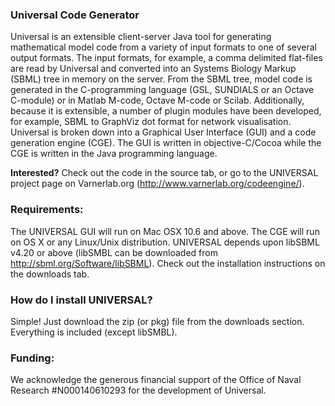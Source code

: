 ### Universal Code Generator ###
Universal is an extensible client-server Java tool for generating mathematical model code from a variety of input formats to one of several output formats. The input formats, for example, a comma delimited flat-files are read by Universal and converted into an Systems Biology Markup (SBML) tree in memory on the server. From the SBML tree, model code is generated in the C-programming language (GSL, SUNDIALS or an Octave C-module) or in Matlab M-code, Octave M-code or Scilab. Additionally, because it is extensible, a number of plugin modules have been developed, for example, SBML to GraphViz dot format for network visualisation. Universal is broken down into a Graphical User Interface (GUI) and a code generation engine (CGE). The GUI is written in objective-C/Cocoa while the CGE is written in the Java programming language.

**Interested?** Check out the code in the source tab, or go to the UNIVERSAL project page on Varnerlab.org (http://www.varnerlab.org/codeengine/).

### Requirements: ###
The UNIVERSAL GUI will run on Mac OSX 10.6 and above. The CGE will run on OS X or any Linux/Unix distribution. UNIVERSAL depends upon libSBML v4.20 or above (libSMBL can be downloaded from http://sbml.org/Software/libSBML).  Check out the installation instructions on the downloads tab.

### How do I install UNIVERSAL? ###
Simple! Just download the zip (or pkg) file from the downloads section. Everything is included (except libSMBL).

### Funding: ###
We acknowledge the generous financial support of the Office of Naval Research #N000140610293 for the development of Universal.